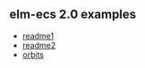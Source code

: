 ## elm-ecs 2.0 examples

- [readme1](./elm-ecs-2.0/readme1)
- [readme2](./elm-ecs-2.0/readme2)
- [orbits](./elm-ecs-2.0/orbits)
